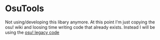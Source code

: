 # OsuTools
Not using/developing this libary anymore. At this point I'm just copying the osu! wiki and loosing time writing code that already exists. Instead I will be using the [osu! legacy code](https://github.com/ppy/osu/tree/master/osu.Game)